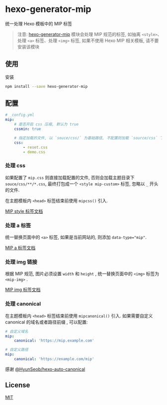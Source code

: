# hexo-generator-mip

统一处理 Hexo 模板中的 MIP 标签

> 注意: [hexo-generator-mip](https://github.com/xuexb/hexo-generator-mip) 模块会处理 MIP 规范的标签, 如抽离 `<style>`、处理 `<a>` 标签、处理 `<img>` 标签, 如果不使用 Hexo MIP 相关模板, 请不要安装该模块

## 使用

安装

``` bash
npm install --save hexo-generator-mip
```

## 配置

``` yaml
# _config.yml
mip:
    # 是否开启 css 压缩, 默认为 true
    cssmin: true

    # 指定加载的文件, 以 `souce/css/` 为基础路径, 不配置则加载 `source/css` 下所有样式, 忽略以 `_` 开头的文件.
    css:
        - reset.css
        - demo.css
```

### 处理 css

如果配置了 `mip.css` 则直接加载配置的文件, 否则会加载主题目录下 `souce/css/**/*.css`, 最终打包成一个 `<style mip-custom>` 标签, 忽略以 `_` 开头的文件.

在主题模板内 `<head>` 标签结束前使用 `mipcss()` 引入.

[MIP style 标签文档](https://www.mipengine.org/doc/2-tech/1-mip-html.html)

### 处理 a 标签

统一替换页面中的 `<a>` 标签, 如果是当前网站的, 则添加 `data-type="mip"`.

[MIP a 标签文档](https://www.mipengine.org/examples/mip-extensions/mip-link.html)

### 处理 img 链接

根据 MIP 规范, 图片必须设置 `width` 和 `height` , 统一替换页面中的 `<img>` 标签为 `<mip-img>` .

[MIP img 标签文档](https://www.mipengine.org/examples/mip/mip-img.html)

### 处理 canonical

在主题模板内 `<head>` 标签结束前使用 `mipcanonical()` 引入. 如果需要自定义 canonical 的域名或者路径前缀 , 可以配置:

``` yaml
# 自定义域名
mip:
    canonical: 'https://mip.example.com'

# 自定义路径
mip:
    canonical: 'https://example.com/mip'
```

感谢 [@HyunSeob/hexo-auto-canonical](https://github.com/HyunSeob/hexo-auto-canonical)

## License

[MIT](./LICENSE)
